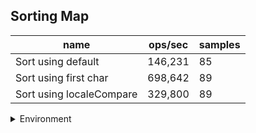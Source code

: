 ## Sorting Map

|name|ops/sec|samples|
|-|-|-|
|Sort using default|146,231|85|
|Sort using first char|698,642|89|
|Sort using localeCompare|329,800|89|


<details>
<summary>Environment</summary>

* __Machine:__ linux x64 | 2 vCPUs | 6.8GB Mem
* __Run:__ Tue Oct 10 2023 21:41:55 GMT+0000 (Coordinated Universal Time)
</details>

<!--
{"environment":{"platform":"linux","arch":"x64","cpus":2,"totalMemory":6.759757995605469},"benchmarks":"[{\"timeStamp\":1696974104729,\"currentTarget\":{\"0\":{\"name\":\"Sort using default\",\"options\":{\"async\":false,\"defer\":false,\"delay\":0.005,\"initCount\":1,\"maxTime\":5,\"minSamples\":5,\"minTime\":0.05},\"async\":false,\"defer\":false,\"delay\":0.005,\"initCount\":1,\"maxTime\":5,\"minSamples\":5,\"minTime\":0.05,\"id\":1,\"stats\":{\"moe\":1.642401655880612e-7,\"rme\":2.4017045405957056,\"sem\":8.379600285105164e-8,\"deviation\":7.725609736287121e-7,\"mean\":0.0000068384833692875465,\"sample\":[0.000006844544994675186,0.000006781605431309904,0.000007870323615548456,0.0000067801011714589985,0.0000068609323748668795,0.0000069165103833865814,0.000011614969116080937,0.000009968126996805111,0.000006751067358892439,0.00000885450173056443,0.0000068230059904153355,0.000007151961794462193,0.000006931459930777423,0.000007723192358892438,0.000007487528620873269,0.000007434985623003195,0.000007094501198083068,0.000006866730564430245,0.000006920152156549521,0.00000668165202342918,0.000006560762664640324,0.0000071564611195542044,0.000006832155268490375,0.000006593424898682877,0.0000065336222137791284,0.000006920048505572442,0.000006461154508611956,0.0000065271791414078925,0.000006193995917357416,0.00000627667635778795,0.000006329280836323147,0.0000063563873561796355,0.000007029310775702091,0.000007348452059878758,0.00000724414598540146,0.0000063185793640974885,0.000006213877397006062,0.0000063536779661016945,0.000006241627118644068,0.0000062146982313927785,0.0000062201760009825594,0.0000062751261360845,0.0000064378023827069515,0.0000066107832227953815,0.00000668041034143945,0.000007257987718005404,0.000006538564480471628,0.000006152182387619749,0.000006270434414148857,0.000006319906534021125,0.000006603266519282732,0.000006549176246622451,0.00000622456079587325,0.000006616593513777127,0.000006299741648378444,0.000006226478419897586,0.000006462825042672519,0.000006382782979761034,0.000006729639965861985,0.000007610553645452328,0.0000072833505242623745,0.000006455485369422092,0.000006980751280175567,0.00000646942111680078,0.000006393877834674469,0.000006223991221653256,0.000006824812606681298,0.000006565044745184102,0.0000065993658863691785,0.000006982275298707632,0.000006893101316752012,0.000006771983662521336,0.000007186202755425506,0.000007191957449402585,0.00000690247720068276,0.000006770605949768349,0.000007175632040965618,0.000006752280907095831,0.000006583625701048525,0.000006901331016825164,0.000006386330894903682,0.000006421871250914411,0.0000067262748110217015,0.0000068864808583272375,0.000006410191172884662],\"variance\":5.968504579741437e-13},\"times\":{\"cycle\":0.05608924059489646,\"elapsed\":5.509,\"period\":0.0000068384833692875465,\"timeStamp\":1696974099220},\"running\":false,\"count\":8202,\"cycles\":5,\"hz\":146231.25421217232},\"1\":{\"name\":\"Sort using first char\",\"options\":{\"async\":false,\"defer\":false,\"delay\":0.005,\"initCount\":1,\"maxTime\":5,\"minSamples\":5,\"minTime\":0.05},\"async\":false,\"defer\":false,\"delay\":0.005,\"initCount\":1,\"maxTime\":5,\"minSamples\":5,\"minTime\":0.05,\"id\":2,\"stats\":{\"moe\":1.4150417263343258e-8,\"rme\":0.9886080479480166,\"sem\":7.219600644562887e-9,\"deviation\":6.810957626178996e-8,\"mean\":0.0000014313475692125179,\"sample\":[0.0000014410539969144621,0.0000014576789040626251,0.0000014052254628249262,0.0000014147178326511806,0.0000014756892093351043,0.0000013859289567126553,0.0000013578719269238067,0.0000015871339278453907,0.000001502954733960372,0.0000014231856178678882,0.0000013988447673000298,0.0000013841128669395278,0.0000014908304014311656,0.0000013901303228254683,0.000001390095085788632,0.000001418379801046269,0.0000015724275008058451,0.0000016186952124252775,0.0000014444625053373185,0.0000013874915403501281,0.000001465176798676345,0.0000013793520762169087,0.0000014364164442783944,0.0000014313219470538,0.0000014978307536293765,0.00000136789811058924,0.0000013945235375747225,0.000001407044966908625,0.0000014562607280102476,0.0000013863787094363792,0.0000015402840787788215,0.0000014312205113151152,0.0000014130681575576432,0.0000014224138823654997,0.0000013652801291631084,0.0000014077895228437234,0.0000014199346712211783,0.0000013841130177198974,0.0000014035409906063193,0.000001378025752561913,0.0000014298488204526046,0.000001443058763877028,0.000001414648030529462,0.0000013473172502134929,0.0000013522142933390264,0.0000014089957568317678,0.0000013815510781383432,0.0000014652755390691717,0.0000014027910973526898,0.0000013568177572587531,0.0000014387114912467976,0.0000014565062446626815,0.0000015027304387275832,0.0000014921998558923997,0.000001485736283091375,0.0000014714268520495305,0.0000014230265264731,0.0000013722149071306575,0.0000014342616353543978,0.0000014308323815115287,0.00000145248070559351,0.0000015588888503415885,0.0000014293726515798464,0.000001386671141118702,0.0000014220257792485054,0.000001386735188941076,0.0000017020793659265585,0.0000014322361496584116,0.0000014428734788642185,0.000001593496263877028,0.0000014526968669940221,0.0000015560654088385994,0.0000014289536720751495,0.0000013798580006404783,0.000001371737217122118,0.0000015588488204526047,0.0000014245022950469684,0.0000013461686325789924,0.0000013344504696840307,0.0000013523439634927414,0.000001338715040563621,0.0000013843540616543746,0.000001341015307475991,0.0000014072438319095877,0.0000013870547832546293,0.0000014498981004934473,0.0000013741030402716612,0.0000013508100493447233,0.0000014993041598132329],\"variance\":4.638914378560582e-15},\"times\":{\"cycle\":0.05395321527389665,\"elapsed\":5.478,\"period\":0.0000014313475692125179,\"timeStamp\":1696974104747},\"running\":false,\"count\":37694,\"cycles\":5,\"hz\":698642.3294449499},\"2\":{\"name\":\"Sort using localeCompare\",\"options\":{\"async\":false,\"defer\":false,\"delay\":0.005,\"initCount\":1,\"maxTime\":5,\"minSamples\":5,\"minTime\":0.05},\"async\":false,\"defer\":false,\"delay\":0.005,\"initCount\":1,\"maxTime\":5,\"minSamples\":5,\"minTime\":0.05,\"id\":3,\"stats\":{\"moe\":2.7617429652571252e-8,\"rme\":0.910823237610985,\"sem\":1.4090525332944517e-8,\"deviation\":1.3292975013176416e-7,\"mean\":0.0000030321393341928244,\"sample\":[0.0000030252969279356877,0.000002965531955211025,0.0000029713718059144413,0.000002850693288552399,0.0000029666216200831106,0.000002913316787157739,0.000002893284795354927,0.0000032491247224910344,0.000003001084191950817,0.000002945860989355041,0.0000029716253202026526,0.000002995186713724597,0.0000031461810781579096,0.0000031297410485569535,0.000002955794444128195,0.0000032832365573216096,0.0000029808334460601964,0.0000029964631383158606,0.000002848440536579867,0.000002886948314733401,0.000002935635328598805,0.000002962205219253748,0.000002937050050727088,0.000002964307575245181,0.0000030009609965054675,0.0000032086615939578403,0.0000028944108894149477,0.0000029452058956149253,0.0000028314017585390597,0.0000028762560590688763,0.0000029670017472663735,0.00000292611548867095,0.0000029621094014203584,0.0000029851114868673206,0.0000028304215056167213,0.000002946014977924328,0.0000029007847202816748,0.000002827990387302297,0.0000028524861677751073,0.000002876898116581904,0.000002827861845414408,0.0000030398902922930754,0.0000029705442910635444,0.0000032216832280780195,0.000002877708489353378,0.0000031039548426759066,0.00000307835254009948,0.0000032018150114569945,0.000003259083608114905,0.000003083533337059185,0.0000030745856480187785,0.0000034648022690437598,0.0000032822771474878445,0.0000029683870228581007,0.000003004010115687699,0.000003006446822779858,0.0000030703661208293746,0.0000028934074777846083,0.000002928298440731012,0.0000029760492930196164,0.0000029270856200748894,0.0000032758332308724085,0.000003131708936455597,0.0000031653424244117814,0.0000029721650924942714,0.0000030128739730620912,0.000002906401497792433,0.0000029358992343374504,0.000003010202481417314,0.000003027175711171967,0.0000029020254289386915,0.0000029927597943329793,0.0000030700698597216785,0.000003221264069747946,0.00000313273727155871,0.000003169332811714078,0.000003181209020287263,0.0000032042684848823563,0.000003121498127759459,0.0000031407739898284245,0.0000031435516682501537,0.0000031132043816017434,0.0000031093928351869446,0.0000031673935058402728,0.00000313739272341139,0.0000032559035935840833,0.000003161357569999441,0.0000031480841669926785,0.000003182768345162913],\"variance\":1.7670318470093253e-14},\"times\":{\"cycle\":0.05425406910671221,\"elapsed\":5.567,\"period\":0.0000030321393341928244,\"timeStamp\":1696974110226},\"running\":false,\"count\":17893,\"cycles\":6,\"hz\":329800.1476130076},\"options\":{},\"events\":{\"start\":[null],\"cycle\":[null,null],\"complete\":[null,null]},\"length\":3,\"running\":false},\"type\":\"cycle\",\"target\":{\"name\":\"Sort using default\",\"options\":{\"async\":false,\"defer\":false,\"delay\":0.005,\"initCount\":1,\"maxTime\":5,\"minSamples\":5,\"minTime\":0.05},\"async\":false,\"defer\":false,\"delay\":0.005,\"initCount\":1,\"maxTime\":5,\"minSamples\":5,\"minTime\":0.05,\"id\":1,\"stats\":{\"moe\":1.642401655880612e-7,\"rme\":2.4017045405957056,\"sem\":8.379600285105164e-8,\"deviation\":7.725609736287121e-7,\"mean\":0.0000068384833692875465,\"sample\":[0.000006844544994675186,0.000006781605431309904,0.000007870323615548456,0.0000067801011714589985,0.0000068609323748668795,0.0000069165103833865814,0.000011614969116080937,0.000009968126996805111,0.000006751067358892439,0.00000885450173056443,0.0000068230059904153355,0.000007151961794462193,0.000006931459930777423,0.000007723192358892438,0.000007487528620873269,0.000007434985623003195,0.000007094501198083068,0.000006866730564430245,0.000006920152156549521,0.00000668165202342918,0.000006560762664640324,0.0000071564611195542044,0.000006832155268490375,0.000006593424898682877,0.0000065336222137791284,0.000006920048505572442,0.000006461154508611956,0.0000065271791414078925,0.000006193995917357416,0.00000627667635778795,0.000006329280836323147,0.0000063563873561796355,0.000007029310775702091,0.000007348452059878758,0.00000724414598540146,0.0000063185793640974885,0.000006213877397006062,0.0000063536779661016945,0.000006241627118644068,0.0000062146982313927785,0.0000062201760009825594,0.0000062751261360845,0.0000064378023827069515,0.0000066107832227953815,0.00000668041034143945,0.000007257987718005404,0.000006538564480471628,0.000006152182387619749,0.000006270434414148857,0.000006319906534021125,0.000006603266519282732,0.000006549176246622451,0.00000622456079587325,0.000006616593513777127,0.000006299741648378444,0.000006226478419897586,0.000006462825042672519,0.000006382782979761034,0.000006729639965861985,0.000007610553645452328,0.0000072833505242623745,0.000006455485369422092,0.000006980751280175567,0.00000646942111680078,0.000006393877834674469,0.000006223991221653256,0.000006824812606681298,0.000006565044745184102,0.0000065993658863691785,0.000006982275298707632,0.000006893101316752012,0.000006771983662521336,0.000007186202755425506,0.000007191957449402585,0.00000690247720068276,0.000006770605949768349,0.000007175632040965618,0.000006752280907095831,0.000006583625701048525,0.000006901331016825164,0.000006386330894903682,0.000006421871250914411,0.0000067262748110217015,0.0000068864808583272375,0.000006410191172884662],\"variance\":5.968504579741437e-13},\"times\":{\"cycle\":0.05608924059489646,\"elapsed\":5.509,\"period\":0.0000068384833692875465,\"timeStamp\":1696974099220},\"running\":false,\"count\":8202,\"cycles\":5,\"hz\":146231.25421217232},\"aborted\":false},{\"timeStamp\":1696974110226,\"currentTarget\":{\"0\":{\"name\":\"Sort using default\",\"options\":{\"async\":false,\"defer\":false,\"delay\":0.005,\"initCount\":1,\"maxTime\":5,\"minSamples\":5,\"minTime\":0.05},\"async\":false,\"defer\":false,\"delay\":0.005,\"initCount\":1,\"maxTime\":5,\"minSamples\":5,\"minTime\":0.05,\"id\":1,\"stats\":{\"moe\":1.642401655880612e-7,\"rme\":2.4017045405957056,\"sem\":8.379600285105164e-8,\"deviation\":7.725609736287121e-7,\"mean\":0.0000068384833692875465,\"sample\":[0.000006844544994675186,0.000006781605431309904,0.000007870323615548456,0.0000067801011714589985,0.0000068609323748668795,0.0000069165103833865814,0.000011614969116080937,0.000009968126996805111,0.000006751067358892439,0.00000885450173056443,0.0000068230059904153355,0.000007151961794462193,0.000006931459930777423,0.000007723192358892438,0.000007487528620873269,0.000007434985623003195,0.000007094501198083068,0.000006866730564430245,0.000006920152156549521,0.00000668165202342918,0.000006560762664640324,0.0000071564611195542044,0.000006832155268490375,0.000006593424898682877,0.0000065336222137791284,0.000006920048505572442,0.000006461154508611956,0.0000065271791414078925,0.000006193995917357416,0.00000627667635778795,0.000006329280836323147,0.0000063563873561796355,0.000007029310775702091,0.000007348452059878758,0.00000724414598540146,0.0000063185793640974885,0.000006213877397006062,0.0000063536779661016945,0.000006241627118644068,0.0000062146982313927785,0.0000062201760009825594,0.0000062751261360845,0.0000064378023827069515,0.0000066107832227953815,0.00000668041034143945,0.000007257987718005404,0.000006538564480471628,0.000006152182387619749,0.000006270434414148857,0.000006319906534021125,0.000006603266519282732,0.000006549176246622451,0.00000622456079587325,0.000006616593513777127,0.000006299741648378444,0.000006226478419897586,0.000006462825042672519,0.000006382782979761034,0.000006729639965861985,0.000007610553645452328,0.0000072833505242623745,0.000006455485369422092,0.000006980751280175567,0.00000646942111680078,0.000006393877834674469,0.000006223991221653256,0.000006824812606681298,0.000006565044745184102,0.0000065993658863691785,0.000006982275298707632,0.000006893101316752012,0.000006771983662521336,0.000007186202755425506,0.000007191957449402585,0.00000690247720068276,0.000006770605949768349,0.000007175632040965618,0.000006752280907095831,0.000006583625701048525,0.000006901331016825164,0.000006386330894903682,0.000006421871250914411,0.0000067262748110217015,0.0000068864808583272375,0.000006410191172884662],\"variance\":5.968504579741437e-13},\"times\":{\"cycle\":0.05608924059489646,\"elapsed\":5.509,\"period\":0.0000068384833692875465,\"timeStamp\":1696974099220},\"running\":false,\"count\":8202,\"cycles\":5,\"hz\":146231.25421217232},\"1\":{\"name\":\"Sort using first char\",\"options\":{\"async\":false,\"defer\":false,\"delay\":0.005,\"initCount\":1,\"maxTime\":5,\"minSamples\":5,\"minTime\":0.05},\"async\":false,\"defer\":false,\"delay\":0.005,\"initCount\":1,\"maxTime\":5,\"minSamples\":5,\"minTime\":0.05,\"id\":2,\"stats\":{\"moe\":1.4150417263343258e-8,\"rme\":0.9886080479480166,\"sem\":7.219600644562887e-9,\"deviation\":6.810957626178996e-8,\"mean\":0.0000014313475692125179,\"sample\":[0.0000014410539969144621,0.0000014576789040626251,0.0000014052254628249262,0.0000014147178326511806,0.0000014756892093351043,0.0000013859289567126553,0.0000013578719269238067,0.0000015871339278453907,0.000001502954733960372,0.0000014231856178678882,0.0000013988447673000298,0.0000013841128669395278,0.0000014908304014311656,0.0000013901303228254683,0.000001390095085788632,0.000001418379801046269,0.0000015724275008058451,0.0000016186952124252775,0.0000014444625053373185,0.0000013874915403501281,0.000001465176798676345,0.0000013793520762169087,0.0000014364164442783944,0.0000014313219470538,0.0000014978307536293765,0.00000136789811058924,0.0000013945235375747225,0.000001407044966908625,0.0000014562607280102476,0.0000013863787094363792,0.0000015402840787788215,0.0000014312205113151152,0.0000014130681575576432,0.0000014224138823654997,0.0000013652801291631084,0.0000014077895228437234,0.0000014199346712211783,0.0000013841130177198974,0.0000014035409906063193,0.000001378025752561913,0.0000014298488204526046,0.000001443058763877028,0.000001414648030529462,0.0000013473172502134929,0.0000013522142933390264,0.0000014089957568317678,0.0000013815510781383432,0.0000014652755390691717,0.0000014027910973526898,0.0000013568177572587531,0.0000014387114912467976,0.0000014565062446626815,0.0000015027304387275832,0.0000014921998558923997,0.000001485736283091375,0.0000014714268520495305,0.0000014230265264731,0.0000013722149071306575,0.0000014342616353543978,0.0000014308323815115287,0.00000145248070559351,0.0000015588888503415885,0.0000014293726515798464,0.000001386671141118702,0.0000014220257792485054,0.000001386735188941076,0.0000017020793659265585,0.0000014322361496584116,0.0000014428734788642185,0.000001593496263877028,0.0000014526968669940221,0.0000015560654088385994,0.0000014289536720751495,0.0000013798580006404783,0.000001371737217122118,0.0000015588488204526047,0.0000014245022950469684,0.0000013461686325789924,0.0000013344504696840307,0.0000013523439634927414,0.000001338715040563621,0.0000013843540616543746,0.000001341015307475991,0.0000014072438319095877,0.0000013870547832546293,0.0000014498981004934473,0.0000013741030402716612,0.0000013508100493447233,0.0000014993041598132329],\"variance\":4.638914378560582e-15},\"times\":{\"cycle\":0.05395321527389665,\"elapsed\":5.478,\"period\":0.0000014313475692125179,\"timeStamp\":1696974104747},\"running\":false,\"count\":37694,\"cycles\":5,\"hz\":698642.3294449499},\"2\":{\"name\":\"Sort using localeCompare\",\"options\":{\"async\":false,\"defer\":false,\"delay\":0.005,\"initCount\":1,\"maxTime\":5,\"minSamples\":5,\"minTime\":0.05},\"async\":false,\"defer\":false,\"delay\":0.005,\"initCount\":1,\"maxTime\":5,\"minSamples\":5,\"minTime\":0.05,\"id\":3,\"stats\":{\"moe\":2.7617429652571252e-8,\"rme\":0.910823237610985,\"sem\":1.4090525332944517e-8,\"deviation\":1.3292975013176416e-7,\"mean\":0.0000030321393341928244,\"sample\":[0.0000030252969279356877,0.000002965531955211025,0.0000029713718059144413,0.000002850693288552399,0.0000029666216200831106,0.000002913316787157739,0.000002893284795354927,0.0000032491247224910344,0.000003001084191950817,0.000002945860989355041,0.0000029716253202026526,0.000002995186713724597,0.0000031461810781579096,0.0000031297410485569535,0.000002955794444128195,0.0000032832365573216096,0.0000029808334460601964,0.0000029964631383158606,0.000002848440536579867,0.000002886948314733401,0.000002935635328598805,0.000002962205219253748,0.000002937050050727088,0.000002964307575245181,0.0000030009609965054675,0.0000032086615939578403,0.0000028944108894149477,0.0000029452058956149253,0.0000028314017585390597,0.0000028762560590688763,0.0000029670017472663735,0.00000292611548867095,0.0000029621094014203584,0.0000029851114868673206,0.0000028304215056167213,0.000002946014977924328,0.0000029007847202816748,0.000002827990387302297,0.0000028524861677751073,0.000002876898116581904,0.000002827861845414408,0.0000030398902922930754,0.0000029705442910635444,0.0000032216832280780195,0.000002877708489353378,0.0000031039548426759066,0.00000307835254009948,0.0000032018150114569945,0.000003259083608114905,0.000003083533337059185,0.0000030745856480187785,0.0000034648022690437598,0.0000032822771474878445,0.0000029683870228581007,0.000003004010115687699,0.000003006446822779858,0.0000030703661208293746,0.0000028934074777846083,0.000002928298440731012,0.0000029760492930196164,0.0000029270856200748894,0.0000032758332308724085,0.000003131708936455597,0.0000031653424244117814,0.0000029721650924942714,0.0000030128739730620912,0.000002906401497792433,0.0000029358992343374504,0.000003010202481417314,0.000003027175711171967,0.0000029020254289386915,0.0000029927597943329793,0.0000030700698597216785,0.000003221264069747946,0.00000313273727155871,0.000003169332811714078,0.000003181209020287263,0.0000032042684848823563,0.000003121498127759459,0.0000031407739898284245,0.0000031435516682501537,0.0000031132043816017434,0.0000031093928351869446,0.0000031673935058402728,0.00000313739272341139,0.0000032559035935840833,0.000003161357569999441,0.0000031480841669926785,0.000003182768345162913],\"variance\":1.7670318470093253e-14},\"times\":{\"cycle\":0.05425406910671221,\"elapsed\":5.567,\"period\":0.0000030321393341928244,\"timeStamp\":1696974110226},\"running\":false,\"count\":17893,\"cycles\":6,\"hz\":329800.1476130076},\"options\":{},\"events\":{\"start\":[null],\"cycle\":[null,null],\"complete\":[null,null]},\"length\":3,\"running\":false},\"type\":\"cycle\",\"target\":{\"name\":\"Sort using first char\",\"options\":{\"async\":false,\"defer\":false,\"delay\":0.005,\"initCount\":1,\"maxTime\":5,\"minSamples\":5,\"minTime\":0.05},\"async\":false,\"defer\":false,\"delay\":0.005,\"initCount\":1,\"maxTime\":5,\"minSamples\":5,\"minTime\":0.05,\"id\":2,\"stats\":{\"moe\":1.4150417263343258e-8,\"rme\":0.9886080479480166,\"sem\":7.219600644562887e-9,\"deviation\":6.810957626178996e-8,\"mean\":0.0000014313475692125179,\"sample\":[0.0000014410539969144621,0.0000014576789040626251,0.0000014052254628249262,0.0000014147178326511806,0.0000014756892093351043,0.0000013859289567126553,0.0000013578719269238067,0.0000015871339278453907,0.000001502954733960372,0.0000014231856178678882,0.0000013988447673000298,0.0000013841128669395278,0.0000014908304014311656,0.0000013901303228254683,0.000001390095085788632,0.000001418379801046269,0.0000015724275008058451,0.0000016186952124252775,0.0000014444625053373185,0.0000013874915403501281,0.000001465176798676345,0.0000013793520762169087,0.0000014364164442783944,0.0000014313219470538,0.0000014978307536293765,0.00000136789811058924,0.0000013945235375747225,0.000001407044966908625,0.0000014562607280102476,0.0000013863787094363792,0.0000015402840787788215,0.0000014312205113151152,0.0000014130681575576432,0.0000014224138823654997,0.0000013652801291631084,0.0000014077895228437234,0.0000014199346712211783,0.0000013841130177198974,0.0000014035409906063193,0.000001378025752561913,0.0000014298488204526046,0.000001443058763877028,0.000001414648030529462,0.0000013473172502134929,0.0000013522142933390264,0.0000014089957568317678,0.0000013815510781383432,0.0000014652755390691717,0.0000014027910973526898,0.0000013568177572587531,0.0000014387114912467976,0.0000014565062446626815,0.0000015027304387275832,0.0000014921998558923997,0.000001485736283091375,0.0000014714268520495305,0.0000014230265264731,0.0000013722149071306575,0.0000014342616353543978,0.0000014308323815115287,0.00000145248070559351,0.0000015588888503415885,0.0000014293726515798464,0.000001386671141118702,0.0000014220257792485054,0.000001386735188941076,0.0000017020793659265585,0.0000014322361496584116,0.0000014428734788642185,0.000001593496263877028,0.0000014526968669940221,0.0000015560654088385994,0.0000014289536720751495,0.0000013798580006404783,0.000001371737217122118,0.0000015588488204526047,0.0000014245022950469684,0.0000013461686325789924,0.0000013344504696840307,0.0000013523439634927414,0.000001338715040563621,0.0000013843540616543746,0.000001341015307475991,0.0000014072438319095877,0.0000013870547832546293,0.0000014498981004934473,0.0000013741030402716612,0.0000013508100493447233,0.0000014993041598132329],\"variance\":4.638914378560582e-15},\"times\":{\"cycle\":0.05395321527389665,\"elapsed\":5.478,\"period\":0.0000014313475692125179,\"timeStamp\":1696974104747},\"running\":false,\"count\":37694,\"cycles\":5,\"hz\":698642.3294449499},\"aborted\":false},{\"timeStamp\":1696974115793,\"currentTarget\":{\"0\":{\"name\":\"Sort using default\",\"options\":{\"async\":false,\"defer\":false,\"delay\":0.005,\"initCount\":1,\"maxTime\":5,\"minSamples\":5,\"minTime\":0.05},\"async\":false,\"defer\":false,\"delay\":0.005,\"initCount\":1,\"maxTime\":5,\"minSamples\":5,\"minTime\":0.05,\"id\":1,\"stats\":{\"moe\":1.642401655880612e-7,\"rme\":2.4017045405957056,\"sem\":8.379600285105164e-8,\"deviation\":7.725609736287121e-7,\"mean\":0.0000068384833692875465,\"sample\":[0.000006844544994675186,0.000006781605431309904,0.000007870323615548456,0.0000067801011714589985,0.0000068609323748668795,0.0000069165103833865814,0.000011614969116080937,0.000009968126996805111,0.000006751067358892439,0.00000885450173056443,0.0000068230059904153355,0.000007151961794462193,0.000006931459930777423,0.000007723192358892438,0.000007487528620873269,0.000007434985623003195,0.000007094501198083068,0.000006866730564430245,0.000006920152156549521,0.00000668165202342918,0.000006560762664640324,0.0000071564611195542044,0.000006832155268490375,0.000006593424898682877,0.0000065336222137791284,0.000006920048505572442,0.000006461154508611956,0.0000065271791414078925,0.000006193995917357416,0.00000627667635778795,0.000006329280836323147,0.0000063563873561796355,0.000007029310775702091,0.000007348452059878758,0.00000724414598540146,0.0000063185793640974885,0.000006213877397006062,0.0000063536779661016945,0.000006241627118644068,0.0000062146982313927785,0.0000062201760009825594,0.0000062751261360845,0.0000064378023827069515,0.0000066107832227953815,0.00000668041034143945,0.000007257987718005404,0.000006538564480471628,0.000006152182387619749,0.000006270434414148857,0.000006319906534021125,0.000006603266519282732,0.000006549176246622451,0.00000622456079587325,0.000006616593513777127,0.000006299741648378444,0.000006226478419897586,0.000006462825042672519,0.000006382782979761034,0.000006729639965861985,0.000007610553645452328,0.0000072833505242623745,0.000006455485369422092,0.000006980751280175567,0.00000646942111680078,0.000006393877834674469,0.000006223991221653256,0.000006824812606681298,0.000006565044745184102,0.0000065993658863691785,0.000006982275298707632,0.000006893101316752012,0.000006771983662521336,0.000007186202755425506,0.000007191957449402585,0.00000690247720068276,0.000006770605949768349,0.000007175632040965618,0.000006752280907095831,0.000006583625701048525,0.000006901331016825164,0.000006386330894903682,0.000006421871250914411,0.0000067262748110217015,0.0000068864808583272375,0.000006410191172884662],\"variance\":5.968504579741437e-13},\"times\":{\"cycle\":0.05608924059489646,\"elapsed\":5.509,\"period\":0.0000068384833692875465,\"timeStamp\":1696974099220},\"running\":false,\"count\":8202,\"cycles\":5,\"hz\":146231.25421217232},\"1\":{\"name\":\"Sort using first char\",\"options\":{\"async\":false,\"defer\":false,\"delay\":0.005,\"initCount\":1,\"maxTime\":5,\"minSamples\":5,\"minTime\":0.05},\"async\":false,\"defer\":false,\"delay\":0.005,\"initCount\":1,\"maxTime\":5,\"minSamples\":5,\"minTime\":0.05,\"id\":2,\"stats\":{\"moe\":1.4150417263343258e-8,\"rme\":0.9886080479480166,\"sem\":7.219600644562887e-9,\"deviation\":6.810957626178996e-8,\"mean\":0.0000014313475692125179,\"sample\":[0.0000014410539969144621,0.0000014576789040626251,0.0000014052254628249262,0.0000014147178326511806,0.0000014756892093351043,0.0000013859289567126553,0.0000013578719269238067,0.0000015871339278453907,0.000001502954733960372,0.0000014231856178678882,0.0000013988447673000298,0.0000013841128669395278,0.0000014908304014311656,0.0000013901303228254683,0.000001390095085788632,0.000001418379801046269,0.0000015724275008058451,0.0000016186952124252775,0.0000014444625053373185,0.0000013874915403501281,0.000001465176798676345,0.0000013793520762169087,0.0000014364164442783944,0.0000014313219470538,0.0000014978307536293765,0.00000136789811058924,0.0000013945235375747225,0.000001407044966908625,0.0000014562607280102476,0.0000013863787094363792,0.0000015402840787788215,0.0000014312205113151152,0.0000014130681575576432,0.0000014224138823654997,0.0000013652801291631084,0.0000014077895228437234,0.0000014199346712211783,0.0000013841130177198974,0.0000014035409906063193,0.000001378025752561913,0.0000014298488204526046,0.000001443058763877028,0.000001414648030529462,0.0000013473172502134929,0.0000013522142933390264,0.0000014089957568317678,0.0000013815510781383432,0.0000014652755390691717,0.0000014027910973526898,0.0000013568177572587531,0.0000014387114912467976,0.0000014565062446626815,0.0000015027304387275832,0.0000014921998558923997,0.000001485736283091375,0.0000014714268520495305,0.0000014230265264731,0.0000013722149071306575,0.0000014342616353543978,0.0000014308323815115287,0.00000145248070559351,0.0000015588888503415885,0.0000014293726515798464,0.000001386671141118702,0.0000014220257792485054,0.000001386735188941076,0.0000017020793659265585,0.0000014322361496584116,0.0000014428734788642185,0.000001593496263877028,0.0000014526968669940221,0.0000015560654088385994,0.0000014289536720751495,0.0000013798580006404783,0.000001371737217122118,0.0000015588488204526047,0.0000014245022950469684,0.0000013461686325789924,0.0000013344504696840307,0.0000013523439634927414,0.000001338715040563621,0.0000013843540616543746,0.000001341015307475991,0.0000014072438319095877,0.0000013870547832546293,0.0000014498981004934473,0.0000013741030402716612,0.0000013508100493447233,0.0000014993041598132329],\"variance\":4.638914378560582e-15},\"times\":{\"cycle\":0.05395321527389665,\"elapsed\":5.478,\"period\":0.0000014313475692125179,\"timeStamp\":1696974104747},\"running\":false,\"count\":37694,\"cycles\":5,\"hz\":698642.3294449499},\"2\":{\"name\":\"Sort using localeCompare\",\"options\":{\"async\":false,\"defer\":false,\"delay\":0.005,\"initCount\":1,\"maxTime\":5,\"minSamples\":5,\"minTime\":0.05},\"async\":false,\"defer\":false,\"delay\":0.005,\"initCount\":1,\"maxTime\":5,\"minSamples\":5,\"minTime\":0.05,\"id\":3,\"stats\":{\"moe\":2.7617429652571252e-8,\"rme\":0.910823237610985,\"sem\":1.4090525332944517e-8,\"deviation\":1.3292975013176416e-7,\"mean\":0.0000030321393341928244,\"sample\":[0.0000030252969279356877,0.000002965531955211025,0.0000029713718059144413,0.000002850693288552399,0.0000029666216200831106,0.000002913316787157739,0.000002893284795354927,0.0000032491247224910344,0.000003001084191950817,0.000002945860989355041,0.0000029716253202026526,0.000002995186713724597,0.0000031461810781579096,0.0000031297410485569535,0.000002955794444128195,0.0000032832365573216096,0.0000029808334460601964,0.0000029964631383158606,0.000002848440536579867,0.000002886948314733401,0.000002935635328598805,0.000002962205219253748,0.000002937050050727088,0.000002964307575245181,0.0000030009609965054675,0.0000032086615939578403,0.0000028944108894149477,0.0000029452058956149253,0.0000028314017585390597,0.0000028762560590688763,0.0000029670017472663735,0.00000292611548867095,0.0000029621094014203584,0.0000029851114868673206,0.0000028304215056167213,0.000002946014977924328,0.0000029007847202816748,0.000002827990387302297,0.0000028524861677751073,0.000002876898116581904,0.000002827861845414408,0.0000030398902922930754,0.0000029705442910635444,0.0000032216832280780195,0.000002877708489353378,0.0000031039548426759066,0.00000307835254009948,0.0000032018150114569945,0.000003259083608114905,0.000003083533337059185,0.0000030745856480187785,0.0000034648022690437598,0.0000032822771474878445,0.0000029683870228581007,0.000003004010115687699,0.000003006446822779858,0.0000030703661208293746,0.0000028934074777846083,0.000002928298440731012,0.0000029760492930196164,0.0000029270856200748894,0.0000032758332308724085,0.000003131708936455597,0.0000031653424244117814,0.0000029721650924942714,0.0000030128739730620912,0.000002906401497792433,0.0000029358992343374504,0.000003010202481417314,0.000003027175711171967,0.0000029020254289386915,0.0000029927597943329793,0.0000030700698597216785,0.000003221264069747946,0.00000313273727155871,0.000003169332811714078,0.000003181209020287263,0.0000032042684848823563,0.000003121498127759459,0.0000031407739898284245,0.0000031435516682501537,0.0000031132043816017434,0.0000031093928351869446,0.0000031673935058402728,0.00000313739272341139,0.0000032559035935840833,0.000003161357569999441,0.0000031480841669926785,0.000003182768345162913],\"variance\":1.7670318470093253e-14},\"times\":{\"cycle\":0.05425406910671221,\"elapsed\":5.567,\"period\":0.0000030321393341928244,\"timeStamp\":1696974110226},\"running\":false,\"count\":17893,\"cycles\":6,\"hz\":329800.1476130076},\"options\":{},\"events\":{\"start\":[null],\"cycle\":[null,null],\"complete\":[null,null]},\"length\":3,\"running\":false},\"type\":\"cycle\",\"target\":{\"name\":\"Sort using localeCompare\",\"options\":{\"async\":false,\"defer\":false,\"delay\":0.005,\"initCount\":1,\"maxTime\":5,\"minSamples\":5,\"minTime\":0.05},\"async\":false,\"defer\":false,\"delay\":0.005,\"initCount\":1,\"maxTime\":5,\"minSamples\":5,\"minTime\":0.05,\"id\":3,\"stats\":{\"moe\":2.7617429652571252e-8,\"rme\":0.910823237610985,\"sem\":1.4090525332944517e-8,\"deviation\":1.3292975013176416e-7,\"mean\":0.0000030321393341928244,\"sample\":[0.0000030252969279356877,0.000002965531955211025,0.0000029713718059144413,0.000002850693288552399,0.0000029666216200831106,0.000002913316787157739,0.000002893284795354927,0.0000032491247224910344,0.000003001084191950817,0.000002945860989355041,0.0000029716253202026526,0.000002995186713724597,0.0000031461810781579096,0.0000031297410485569535,0.000002955794444128195,0.0000032832365573216096,0.0000029808334460601964,0.0000029964631383158606,0.000002848440536579867,0.000002886948314733401,0.000002935635328598805,0.000002962205219253748,0.000002937050050727088,0.000002964307575245181,0.0000030009609965054675,0.0000032086615939578403,0.0000028944108894149477,0.0000029452058956149253,0.0000028314017585390597,0.0000028762560590688763,0.0000029670017472663735,0.00000292611548867095,0.0000029621094014203584,0.0000029851114868673206,0.0000028304215056167213,0.000002946014977924328,0.0000029007847202816748,0.000002827990387302297,0.0000028524861677751073,0.000002876898116581904,0.000002827861845414408,0.0000030398902922930754,0.0000029705442910635444,0.0000032216832280780195,0.000002877708489353378,0.0000031039548426759066,0.00000307835254009948,0.0000032018150114569945,0.000003259083608114905,0.000003083533337059185,0.0000030745856480187785,0.0000034648022690437598,0.0000032822771474878445,0.0000029683870228581007,0.000003004010115687699,0.000003006446822779858,0.0000030703661208293746,0.0000028934074777846083,0.000002928298440731012,0.0000029760492930196164,0.0000029270856200748894,0.0000032758332308724085,0.000003131708936455597,0.0000031653424244117814,0.0000029721650924942714,0.0000030128739730620912,0.000002906401497792433,0.0000029358992343374504,0.000003010202481417314,0.000003027175711171967,0.0000029020254289386915,0.0000029927597943329793,0.0000030700698597216785,0.000003221264069747946,0.00000313273727155871,0.000003169332811714078,0.000003181209020287263,0.0000032042684848823563,0.000003121498127759459,0.0000031407739898284245,0.0000031435516682501537,0.0000031132043816017434,0.0000031093928351869446,0.0000031673935058402728,0.00000313739272341139,0.0000032559035935840833,0.000003161357569999441,0.0000031480841669926785,0.000003182768345162913],\"variance\":1.7670318470093253e-14},\"times\":{\"cycle\":0.05425406910671221,\"elapsed\":5.567,\"period\":0.0000030321393341928244,\"timeStamp\":1696974110226},\"running\":false,\"count\":17893,\"cycles\":6,\"hz\":329800.1476130076},\"aborted\":false}]"}-->
